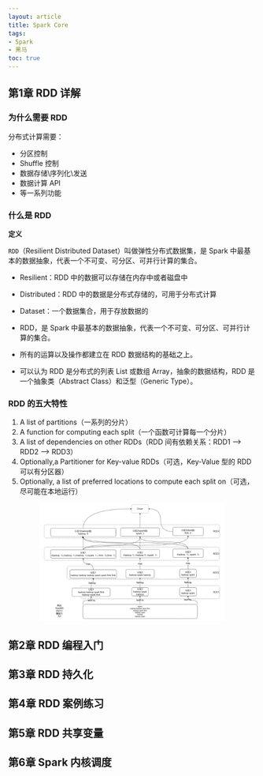 ```yaml
---
layout: article
title: Spark Core
tags: 
- Spark
- 黑马
toc: true
---
```


## 第1章 RDD 详解

### 为什么需要 RDD

分布式计算需要：

- 分区控制
- Shuffle 控制
- 数据存储\序列化\发送
- 数据计算 API
- 等一系列功能

### 什么是 RDD

**定义**

`RDD`（Resilient Distributed Dataset）叫做弹性分布式数据集，是 Spark 中最基本的数据抽象，代表一个不可变、可分区、可并行计算的集合。

- Resilient：RDD 中的数据可以存储在内存中或者磁盘中
- Distributed：RDD 中的数据是分布式存储的，可用于分布式计算
- Dataset：一个数据集合，用于存放数据的

- RDD，是 Spark 中最基本的数据抽象，代表一个不可变、可分区、可并行计算的集合。
- 所有的运算以及操作都建立在 RDD 数据结构的基础之上。
- 可以认为 RDD 是分布式的列表 List 或数组 Array，抽象的数据结构，RDD 是一个抽象类（Abstract Class）和泛型（Generic Type）。

### RDD 的五大特性

1. A list of partitions（一系列的分片）
2. A function for computing each split（一个函数可计算每一个分片）
3. A list of dependencies on other RDDs（RDD 间有依赖关系：RDD1 --> RDD2 --> RDD3）
4. Optionally,a Partitioner for Key-value RDDs（可选，Key-Value 型的 RDD 可以有分区器）
5. Optionally, a list of preferred locations to compute each split on（可选，尽可能在本地运行）

<div align="center">
	<img src="https://raw.githubusercontent.com/cocotwp/cocotwp.github.io/master/assets/images/spark基础入门/RDD五大特性示例.png" alt="RDD五大特性示例" width="75%" />
</div>

## 第2章 RDD 编程入门



## 第3章 RDD 持久化

## 第4章 RDD 案例练习

## 第5章 RDD 共享变量

## 第6章 Spark 内核调度
